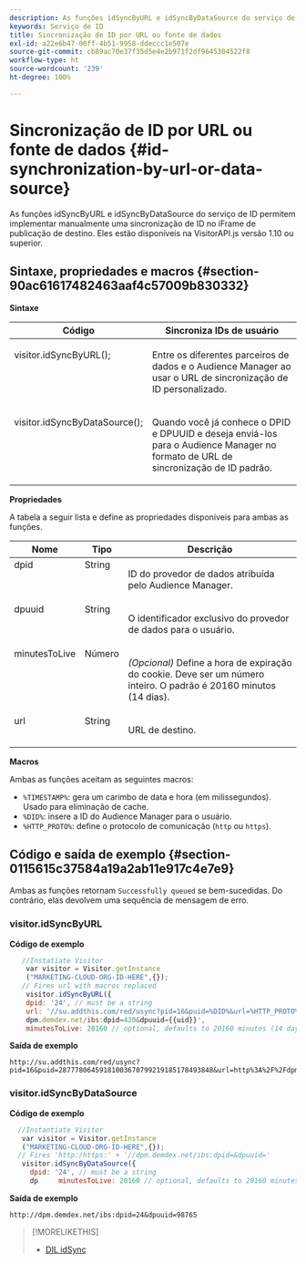 ```yaml
---
description: As funções idSyncByURL e idSyncByDataSource do serviço de ID permitem implementar manualmente uma sincronização de ID no iFrame de publicação de destino. Eles estão disponíveis na VisitorAPI.js versão 1.10 ou superior.
keywords: Serviço de ID
title: Sincronização de ID por URL ou fonte de dados
exl-id: a22e6b47-00ff-4b51-9958-ddeccc1e507e
source-git-commit: cb89ac70e37f35d5e4e2b971f2df9645304522f8
workflow-type: ht
source-wordcount: '239'
ht-degree: 100%

---
```


# Sincronização de ID por URL ou fonte de dados {#id-synchronization-by-url-or-data-source}

As funções idSyncByURL e idSyncByDataSource do serviço de ID permitem implementar manualmente uma sincronização de ID no iFrame de publicação de destino. Eles estão disponíveis na VisitorAPI.js versão 1.10 ou superior.

## Sintaxe, propriedades e macros {#section-90ac61617482463aaf4c57009b830332}

**Sintaxe**

<table id="table_ADC7501511914805A6A6B24B2DFEBA51"> 
 <thead> 
  <tr> 
   <th colname="col1" class="entry"> Código </th> 
   <th colname="col2" class="entry"> Sincroniza IDs de usuário </th> 
  </tr> 
 </thead>
 <tbody> 
  <tr valign="top"> 
   <td colname="col1"> <p> <span class="codeph"> visitor.idSyncByURL(); </span> </p> </td> 
   <td colname="col2"> <p>Entre os diferentes parceiros de dados e o <span class="keyword">Audience Manager</span> ao usar o URL de sincronização de ID personalizado. </p> </td> 
  </tr> 
  <tr valign="top"> 
   <td colname="col1"> <p> <span class="codeph"> visitor.idSyncByDataSource(); </span> </p> </td> 
   <td colname="col2"> <p>Quando você já conhece o DPID e DPUUID e deseja enviá-los para o <span class="keyword">Audience Manager</span> no formato de URL de sincronização de ID padrão. </p> <p></p> </td> 
  </tr> 
 </tbody> 
</table>

**Propriedades**

A tabela a seguir lista e define as propriedades disponíveis para ambas as funções.

<table id="table_5343BE784E694C67B09A0A8878CF8001"> 
 <thead> 
  <tr> 
   <th colname="col1" class="entry"> Nome </th> 
   <th colname="col2" class="entry"> Tipo </th> 
   <th colname="col3" class="entry"> Descrição </th> 
  </tr> 
 </thead>
 <tbody> 
  <tr valign="top"> 
   <td colname="col1"> <span class="codeph"> dpid </span> </td> 
   <td colname="col2"> String </td> 
   <td colname="col3"> <p>ID do provedor de dados atribuída pelo Audience Manager. </p> </td> 
  </tr> 
  <tr valign="top"> 
   <td colname="col1"> <span class="codeph"> dpuuid </span> </td> 
   <td colname="col2"> String </td> 
   <td colname="col3"> <p>O identificador exclusivo do provedor de dados para o usuário. </p> </td> 
  </tr> 
  <tr valign="top"> 
   <td colname="col1"> <span class="codeph"> minutesToLive </span> </td> 
   <td colname="col2"> Número </td> 
   <td colname="col3"> <p> <i>(Opcional)</i> Define a hora de expiração do cookie. Deve ser um número inteiro. O padrão é 20160 minutos (14 dias). </p> </td> 
  </tr> 
  <tr valign="top"> 
   <td colname="col1"> <span class="codeph"> url </span> </td> 
   <td colname="col2"> String </td> 
   <td colname="col3"> <p>URL de destino. </p> </td> 
  </tr> 
 </tbody> 
</table>

**Macros**

Ambas as funções aceitam as seguintes macros:

* `%TIMESTAMP%`: gera um carimbo de data e hora (em milissegundos). Usado para eliminação de cache.
* `%DID%`: insere a ID do Audience Manager para o usuário.
* `%HTTP_PROTO%`: define o protocolo de comunicação (`http` ou `https`).

## Código e saída de exemplo {#section-0115615c37584a19a2ab11e917c4e7e9}

Ambas as funções retornam `Successfully queued` se bem-sucedidas. Do contrário, elas devolvem uma sequência de mensagem de erro.

### visitor.idSyncByURL

**Código de exemplo**

```javascript
   //Instatiate Visitor
    var visitor = Visitor.getInstance
    ("MARKETING-CLOUD-ORG-ID-HERE",{}); 
   // Fires url with macros replaced 
    visitor.idSyncByURL({ 
    dpid: '24', // must be a string 
    url: '//su.addthis.com/red/usync?pid=16&puid=%DID%&url=%HTTP_PROTO%://
    dpm.demdex.net/ibs:dpid=420&dpuuid={{uid}}', 
    minutesToLive: 20160 // optional, defaults to 20160 minutes (14 days) });
```

**Saída de exemplo**

```
http://su.addthis.com/red/usync?pid=16&puid=28777806459181003670799219185178493848&url=http%3A%2F%2Fdpm.demdex.net%2Fibs%3Adpid%3D420%26dpuuid%3D%7B%7Buid%7D%7D
```

### visitor.idSyncByDataSource

**Código de exemplo**

```javascript
  //Instantiate Visitor
   var visitor = Visitor.getInstance
   ("MARKETING-CLOUD-ORG-ID-HERE",{}); 
  // Fires 'http:/https:' + '//dpm.demdex.net/ibs:dpid=&dpuuid='
   visitor.idSyncByDataSource({ 
     dpid: '24', // must be a string
     dp     minutesToLive: 20160 // optional, defaults to 20160 minutes (14 days) });
```

**Saída de exemplo**

```
http://dpm.demdex.net/ibs:dpid=24&dpuuid=98765
```

>[!MORELIKETHIS]
>
>* [DIL idSync](https://experienceleague.adobe.com/docs/audience-manager/user-guide/dil-api/dil-instance-methods.html?lang=pt-BR#idsync)


